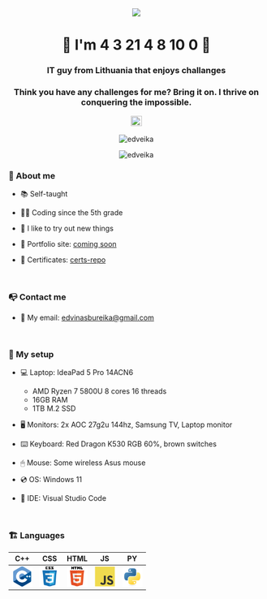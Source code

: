 <p align="center">
  <img position="top" align="center" src="https://github.com/Edveika/Edveika/assets/113787144/a29d4cce-0679-492d-b22d-584e1350dad0">     
</p>

<h1 align="center">👑 I'm 4 3 21 4 8 10 0 👑</h1>
<h3 align="center">IT guy from Lithuania that enjoys challanges</h3>
<h3 align="center">Think you have any challenges for me? Bring it on. I thrive on conquering the impossible.</h3>

<p align="center">
  <img width="21%" height="20%" src="https://github.com/Edveika/Edveika/assets/113787144/b52aac7e-152b-4832-a39f-28842afd1b53">
</p>

<p align="center"> <img src="https://komarev.com/ghpvc/?username=edveika&label=Profile%20views&color=0e75b6&style=for-the-badge&color=green" alt="edveika" /> </p>
<p align="center"><img src="https://github-readme-streak-stats.herokuapp.com/?user=edveika&theme=merko&hide_border=true" alt="edveika" /></p>

<h3 align="left">👤 About me</h3>

- 📚 Self-taught

- 👨‍💻 Coding since the 5th grade

- 🌟 I like to try out new things

- 💼 Portfolio site: [coming soon](#)

- 📜 Certificates: [certs-repo](https://github.com/Edveika/Edveika/blob/main/Certs/certs.md)

<br>

<h3 align="left">📭 Contact me</h3>

- 📧 My email: [edvinasbureika@gmail.com](mailto:edvinasbureika@gmail.com)

<br>

<h3 align="left">🚀 My setup</h3>

- 💻 Laptop: IdeaPad 5 Pro 14ACN6
  * AMD Ryzen 7 5800U 8 cores 16 threads
  * 16GB RAM
  * 1TB M.2 SSD
    
- 🖥 Monitors: 2x AOC 27g2u 144hz, Samsung TV, Laptop monitor
  
- ⌨️ Keyboard: Red Dragon K530 RGB 60%, brown switches

- 🖱 Mouse: Some wireless Asus mouse
  
- 💿 OS: Windows 11
  
- 📝 IDE: Visual Studio Code

<br>

<h3 align="left">🏗️ Languages</h3>

| C++ | CSS | HTML | JS | PY |
|----------|----------|----------|----------|----------|
| <a href="https://www.w3schools.com/cpp/" target="_blank" rel="noreferrer"> <img src="https://raw.githubusercontent.com/devicons/devicon/master/icons/cplusplus/cplusplus-original.svg" alt="CPP icon" width="40" height="40"/></a> | <a href="https://www.w3schools.com/css/" target="_blank" rel="noreferrer"> <img src="https://raw.githubusercontent.com/devicons/devicon/master/icons/css3/css3-original-wordmark.svg" alt="CSS3 icon" width="40" height="40"/> </a> | <a href="https://www.w3.org/html/" target="_blank" rel="noreferrer"> <img src="https://raw.githubusercontent.com/devicons/devicon/master/icons/html5/html5-original-wordmark.svg" alt="HTML5 icon" width="40" height="40"/> </a> | <a href="https://developer.mozilla.org/en-US/docs/Web/JavaScript" target="_blank" rel="noreferrer"> <img src="https://raw.githubusercontent.com/devicons/devicon/master/icons/javascript/javascript-original.svg" alt="Javascript icon" width="40" height="40"/> | <a href="https://www.python.org" target="_blank" rel="noreferrer"> <img src="https://raw.githubusercontent.com/devicons/devicon/master/icons/python/python-original.svg" alt="Python icon" width="40" height="40"/> </a> |
